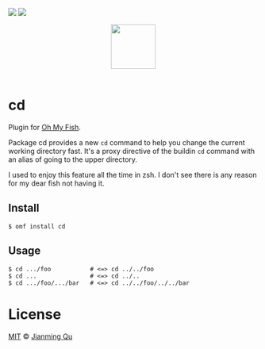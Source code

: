 [![][travis-badge]][travis-link]
![][license-badge]

<div align="center">
  <a href="http://github.com/oh-my-fish/oh-my-fish">
  <img width=90px  src="https://cloud.githubusercontent.com/assets/8317250/8510172/f006f0a4-230f-11e5-98b6-5c2e3c87088f.png">
  </a>
</div>
<br>

# cd

Plugin for [Oh My Fish][omf-link].

Package cd provides a new `cd` command to help you change the current working directory fast. It's a proxy directive of the buildin `cd` command with an alias of going to the upper directory.

I used to enjoy this feature all the time in zsh. I don't see there is any reason for my dear fish not having it.

## Install

```fish
$ omf install cd
```


## Usage

```fish
$ cd .../foo           # <=> cd ../../foo
$ cd ...               # <=> cd ../..
$ cd .../foo/.../bar   # <=> cd ../../foo/../../bar
```

# License

[MIT][mit] © [Jianming Qu](https://jmqu.tech)


[mit]:            http://opensource.org/licenses/MIT
[author]:         http://github.com/sancoder-q
[omf-link]:       https://www.github.com/oh-my-fish/oh-my-fish

[license-badge]:  https://img.shields.io/badge/license-MIT-007EC7.svg?style=flat-square
[travis-badge]:   http://img.shields.io/travis/sancoder-q/plugin-cd.svg?style=flat-square
[travis-link]:    https://travis-ci.org/sancoder-q/plugin-cd
